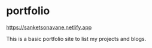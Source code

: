 # portfolio
https://sanketsonavane.netlify.app

This is a basic portfolio site to list my projects and blogs.
